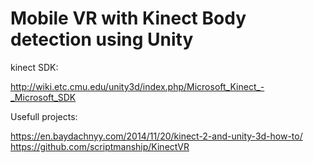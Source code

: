 # Mobile VR with Kinect Body detection using Unity
kinect SDK:

http://wiki.etc.cmu.edu/unity3d/index.php/Microsoft_Kinect_-_Microsoft_SDK

Usefull projects:

https://en.baydachnyy.com/2014/11/20/kinect-2-and-unity-3d-how-to/
https://github.com/scriptmanship/KinectVR
